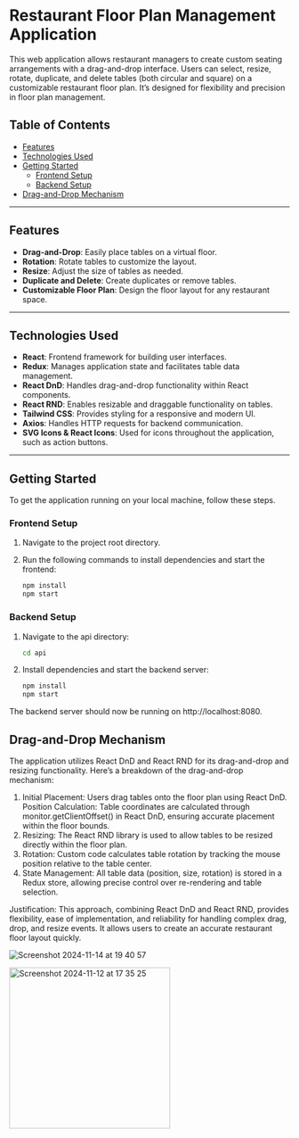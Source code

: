 # Restaurant Floor Plan Management Application

This web application allows restaurant managers to create custom seating arrangements with a drag-and-drop interface. Users can select, resize, rotate, duplicate, and delete tables (both circular and square) on a customizable restaurant floor plan. It’s designed for flexibility and precision in floor plan management.

## Table of Contents

- [Features](#features)
- [Technologies Used](#technologies-used)
- [Getting Started](#getting-started)
  - [Frontend Setup](#frontend-setup)
  - [Backend Setup](#backend-setup)
- [Drag-and-Drop Mechanism](#drag-and-drop-mechanism)

---

## Features

- **Drag-and-Drop**: Easily place tables on a virtual floor.
- **Rotation**: Rotate tables to customize the layout.
- **Resize**: Adjust the size of tables as needed.
- **Duplicate and Delete**: Create duplicates or remove tables.
- **Customizable Floor Plan**: Design the floor layout for any restaurant space.

---

## Technologies Used

- **React**: Frontend framework for building user interfaces.
- **Redux**: Manages application state and facilitates table data management.
- **React DnD**: Handles drag-and-drop functionality within React components.
- **React RND**: Enables resizable and draggable functionality on tables.
- **Tailwind CSS**: Provides styling for a responsive and modern UI.
- **Axios**: Handles HTTP requests for backend communication.
- **SVG Icons & React Icons**: Used for icons throughout the application, such as action buttons.

---

## Getting Started

To get the application running on your local machine, follow these steps.

### Frontend Setup

1. Navigate to the project root directory.
2. Run the following commands to install dependencies and start the frontend:

   ```bash
   npm install
   npm start


### Backend Setup
1. Navigate to the api directory:

   ```bash
   cd api

2. Install dependencies and start the backend server:

   ```bash
   npm install
   npm start

The backend server should now be running on http://localhost:8080.



## Drag-and-Drop Mechanism
The application utilizes React DnD and React RND for its drag-and-drop and resizing functionality. Here’s a breakdown of the drag-and-drop mechanism:

1. Initial Placement: Users drag tables onto the floor plan using React DnD.
Position Calculation: Table coordinates are calculated through monitor.getClientOffset() in React DnD, ensuring accurate placement within the floor bounds.
2. Resizing: The React RND library is used to allow tables to be resized directly within the floor plan.
3. Rotation: Custom code calculates table rotation by tracking the mouse position relative to the table center.
4. State Management: All table data (position, size, rotation) is stored in a Redux store, allowing precise control over re-rendering and table selection.

Justification: This approach, combining React DnD and React RND, provides flexibility, ease of implementation, and reliability for handling complex drag, drop, and resize events. It allows users to create an accurate restaurant floor layout quickly.

![Screenshot 2024-11-14 at 19 40 57](https://github.com/user-attachments/assets/054ec10b-99cc-46fc-9dfc-18defe0ec374)

<img width="289" alt="Screenshot 2024-11-12 at 17 35 25" src="https://github.com/user-attachments/assets/ead39d74-fbd4-4092-a52f-b6f5d5c9c774" />


